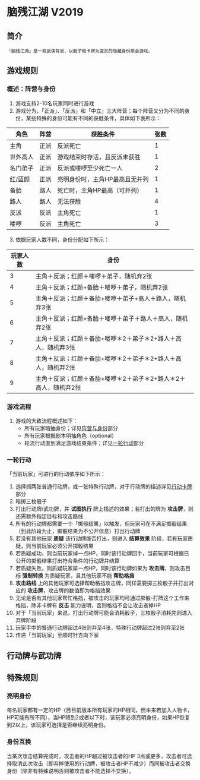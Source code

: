 # 脑残江湖 V2019

## 简介

    「脑残江湖」是一枚武侠背景，以骰子和卡牌为道具的隐藏身份聚会游戏。

## 游戏规则

### 概述：阵营与身份

1.  游戏支持2-10名玩家同时进行游戏
2.  游戏分为，「正派」、「反派」和「中立」三大阵营；每个阵营又分为不同的身份，某些特殊的身份可能有不同的获胜条件，具体如下表所示：

| 角色 | 阵营 | 获胜条件 | 张数 |
|---|---|---|---|
| 主角 | 正派 | 反派死亡 | 1 |
| 世外高人 | 正派 | 游戏结束时存活，且反派未获胜 | 1 |
| 名门弟子 | 正派 | 反派或喽啰至少死亡一人 | 2 |
| 红/蓝颜 | 正派 | 亮明身份时，主角HP最高且无并列 | 1 |
| 备胎 | 路人 | 死亡时，主角HP最高（可并列）| 1 |
| 路人| 路人 | 无法获胜 | 4 |
| 反派 | 反派 | 主角死亡 | 1 |
| 喽啰 | 反派 | 主角死亡 | 3 |

3. 依据玩家人数不同，身份分配如下所示：

| 玩家人数 | 身份 |
|---|---|
| 3 | 主角＋反派；红颜＋喽啰＋弟子，随机弃2张 |
| 4 | 主角＋反派；红颜+备胎＋喽啰＋弟子，随机弃2张 |
| 5 | 主⾓＋反派；红颜＋备胎+喽啰＋弟子+⾼人＋路人，随机弃3张 |
| 6 | 主角＋反派；红颜+备胎＋喽啰＋弟子＋路人＋⾼人，随机弃2张 |
| 7 | 主角＋反派；红颜＋备胎+喽啰＊2＋弟子＊2+路人＋⾼人，随机弃3张 |
| 8 | 主角＋反派；红颜＋备胎+喽啰＊2＋弟子＊2+路人＋⾼人，随机弃2张 |
| 9 | 主角＋反派；红颜＋备胎+喽啰＊2＋弟子＊2+路人＊2＋⾼人，随机弃2张 |

### 游戏流程

1.  游戏的大致流程概述如下：
    -   所有玩家暗抽身份；详见[阵营与身份](#概述：阵营与身份)部分
    -   所有玩家根据剧本明抽角色（optional）
    -   轮流行动直到满足游戏结束条件；详见[一轮行动](#一轮行动)部分

### 一轮行动

「当前玩家」可进行的行动依序如下所示：

1.  选择抓两张普通行动牌，或一张特殊行动牌，对于行动牌的描述详见[行动卡牌](#行动卡牌) 部分
2.  暗掷三枚骰子
3.  打出行动牌/武功牌，并 __试图执行__ 牌上描述的效果；若打出的牌为 __攻击牌__，则还需额外指定目标和攻击路线
4.  所有的行动牌都需要一个「掷骰结果」以触发，但玩家可在不满足掷骰结果（到此阶段为止，掷骰结果为不公开信息）打出行动牌
5.  若没有其他玩家 __质疑__ 该行动牌能否打出，则进入 __结算效果__ 阶段，若有玩家质疑，则当前玩家必须公开掷骰结果
6.  若质疑成功，则当前玩家掉一点HP，同时该行动牌回手，当前玩家可根据已公开的掷骰结果打出符合条件的行动牌并结算
7.  若质疑失败，则质疑玩家屌一点HP，同时该行动牌如果为 __攻击牌__，则攻击目标 __强制转换__ 为质疑玩家，且其他玩家不能 __帮助格挡__
8.  __攻击路线__ 上的其他玩家可选择帮助格挡攻击牌，同样需要掷三枚骰子并打出对应的 __攻击牌__，攻击牌的数值即为格挡效果
9.  无论是否有其他玩家帮忙格挡，被攻击的玩家均可通过掷骰-打牌这个工作来格挡，除非卡牌有 __反击__ 能力说明，否则格挡不会让攻击者掉HP
10. 对于「当前玩家」来说，打出行动牌可能会消耗骰子，三枚骰子消耗完则进入弃牌阶段
11. 玩家手中的普通行动牌超过4张则弃至4张，特殊行动牌超过2张则弃至2张
12. 传递「当前玩家」至顺时针方向下家

## 行动牌与武功牌


## 特殊规则

### 亮明身份

每名玩家都有一定的HP（⽬目前版本所有玩家的HP相同，但未来若加⼊人物卡，HP可能有所不同），当HP降到2或者以下时，该玩家必须亮明身份，如果HP恢复到2以上，该玩家可选择是否继续亮明身份。

### 身份互换

当某次攻击结算完成时，攻击者的HP超过被攻击者的HP 3点或更多，攻击者可选择取消此次攻击（即弃掉使用的行动牌，被攻击者HP不减少）⽽同被攻击者交换⾝份（除非有特殊说明否则被攻击者不能选择不交换）。